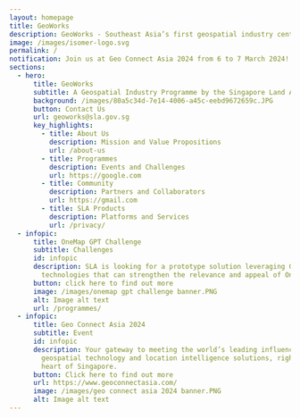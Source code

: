 ```yaml
---
layout: homepage
title: GeoWorks
description: GeoWorks - Southeast Asia’s first geospatial industry centre
image: /images/isomer-logo.svg
permalink: /
notification: Join us at Geo Connect Asia 2024 from 6 to 7 March 2024!
sections:
  - hero:
      title: GeoWorks
      subtitle: A Geospatial Industry Programme by the Singapore Land Authority
      background: /images/80a5c34d-7e14-4006-a45c-eebd9672659c.JPG
      button: Contact Us
      url: geoworks@sla.gov.sg
      key_highlights:
        - title: About Us
          description: Mission and Value Propositions
          url: /about-us
        - title: Programmes
          description: Events and Challenges
          url: https://google.com
        - title: Community
          description: Partners and Collaborators
          url: https://gmail.com
        - title: SLA Products
          description: Platforms and Services
          url: /privacy/
  - infopic:
      title: OneMap GPT Challenge
      subtitle: Challenges
      id: infopic
      description: SLA is looking for a prototype solution leveraging Generative AI
        technologies that can strengthen the relevance and appeal of OneMap.
      button: click here to find out more
      image: /images/onemap gpt challenge banner.PNG
      alt: Image alt text
      url: /programmes/
  - infopic:
      title: Geo Connect Asia 2024
      subtitle: Event
      id: infopic
      description: Your gateway to meeting the world’s leading influencers in
        geospatial technology and location intelligence solutions, right at the
        heart of Singapore.
      button: Click here to find out more
      url: https://www.geoconnectasia.com/
      image: /images/geo connect asia 2024 banner.PNG
      alt: Image alt text
---
```

